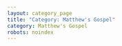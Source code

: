```yaml
---
layout: category_page
title: "Category: Matthew's Gospel"
category: Matthew's Gospel
robots: noindex
---
```

